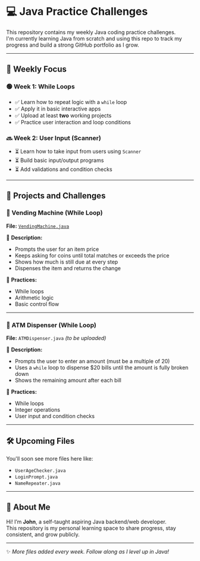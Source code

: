 # 💻 Java Practice Challenges

This repository contains my weekly Java coding practice challenges.  
I'm currently learning Java from scratch and using this repo to track my progress and build a strong GitHub portfolio as I grow.

---

## 📅 Weekly Focus

### 🟢 Week 1: While Loops
- ✅ Learn how to repeat logic with a `while` loop
- ✅ Apply it in basic interactive apps
- ✅ Upload at least **two** working projects
- ✅ Practice user interaction and loop conditions

### 🔜 Week 2: User Input (Scanner)
- ⏳ Learn how to take input from users using `Scanner`
- ⏳ Build basic input/output programs
- ⏳ Add validations and condition checks

---

## 📁 Projects and Challenges

### 🔁 Vending Machine (While Loop)
**File:** [`VendingMachine.java`](VendingMachine.java)

🧠 **Description:**
- Prompts the user for an item price
- Keeps asking for coins until total matches or exceeds the price
- Shows how much is still due at every step
- Dispenses the item and returns the change

📌 **Practices:**
- While loops
- Arithmetic logic
- Basic control flow

---

### 🏧 ATM Dispenser (While Loop)
**File:** `ATMDispenser.java` *(to be uploaded)*

🧠 **Description:**
- Prompts the user to enter an amount (must be a multiple of 20)
- Uses a `while` loop to dispense $20 bills until the amount is fully broken down
- Shows the remaining amount after each bill

📌 **Practices:**
- While loops
- Integer operations
- User input and condition checks

---

## 🛠 Upcoming Files
You'll soon see more files here like:
- `UserAgeChecker.java`
- `LoginPrompt.java`
- `NameRepeater.java`

---

## 👋 About Me

Hi! I’m **John**, a self-taught aspiring Java backend/web developer.  
This repository is my personal learning space to share progress, stay consistent, and grow publicly.

---

✨ _More files added every week. Follow along as I level up in Java!_
